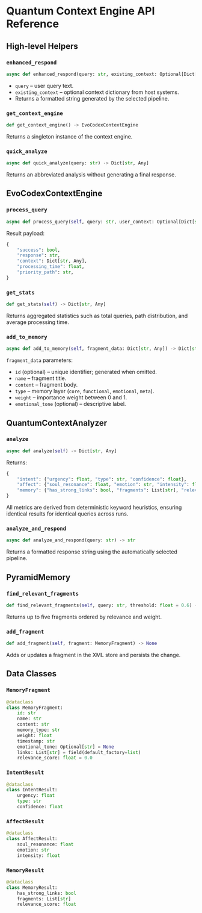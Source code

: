 # Quantum Context Engine API Reference

## High-level Helpers

### `enhanced_respond`

```python
async def enhanced_respond(query: str, existing_context: Optional[Dict[str, Any]] = None) -> str
```

- `query` – user query text.
- `existing_context` – optional context dictionary from host systems.
- Returns a formatted string generated by the selected pipeline.

### `get_context_engine`

```python
def get_context_engine() -> EvoCodexContextEngine
```

Returns a singleton instance of the context engine.

### `quick_analyze`

```python
async def quick_analyze(query: str) -> Dict[str, Any]
```

Returns an abbreviated analysis without generating a final response.

## EvoCodexContextEngine

### `process_query`

```python
async def process_query(self, query: str, user_context: Optional[Dict[str, Any]] = None) -> Dict[str, Any]
```

Result payload:

```python
{
    "success": bool,
    "response": str,
    "context": Dict[str, Any],
    "processing_time": float,
    "priority_path": str,
}
```

### `get_stats`

```python
def get_stats(self) -> Dict[str, Any]
```

Returns aggregated statistics such as total queries, path distribution, and average processing time.

### `add_to_memory`

```python
async def add_to_memory(self, fragment_data: Dict[str, Any]) -> Dict[str, Any]
```

`fragment_data` parameters:

- `id` (optional) – unique identifier; generated when omitted.
- `name` – fragment title.
- `content` – fragment body.
- `type` – memory layer (`core`, `functional`, `emotional`, `meta`).
- `weight` – importance weight between 0 and 1.
- `emotional_tone` (optional) – descriptive label.

## QuantumContextAnalyzer

### `analyze`

```python
async def analyze(self) -> Dict[str, Any]
```

Returns:

```python
{
    "intent": {"urgency": float, "type": str, "confidence": float},
    "affect": {"soul_resonance": float, "emotion": str, "intensity": float},
    "memory": {"has_strong_links": bool, "fragments": List[str], "relevance_score": float},
}
```

All metrics are derived from deterministic keyword heuristics, ensuring identical
results for identical queries across runs.

### `analyze_and_respond`

```python
async def analyze_and_respond(query: str) -> str
```

Returns a formatted response string using the automatically selected pipeline.

## PyramidMemory

### `find_relevant_fragments`

```python
def find_relevant_fragments(self, query: str, threshold: float = 0.6) -> List[MemoryFragment]
```

Returns up to five fragments ordered by relevance and weight.

### `add_fragment`

```python
def add_fragment(self, fragment: MemoryFragment) -> None
```

Adds or updates a fragment in the XML store and persists the change.

## Data Classes

### `MemoryFragment`

```python
@dataclass
class MemoryFragment:
    id: str
    name: str
    content: str
    memory_type: str
    weight: float
    timestamp: str
    emotional_tone: Optional[str] = None
    links: List[str] = field(default_factory=list)
    relevance_score: float = 0.0
```

### `IntentResult`

```python
@dataclass
class IntentResult:
    urgency: float
    type: str
    confidence: float
```

### `AffectResult`

```python
@dataclass
class AffectResult:
    soul_resonance: float
    emotion: str
    intensity: float
```

### `MemoryResult`

```python
@dataclass
class MemoryResult:
    has_strong_links: bool
    fragments: List[str]
    relevance_score: float
```
